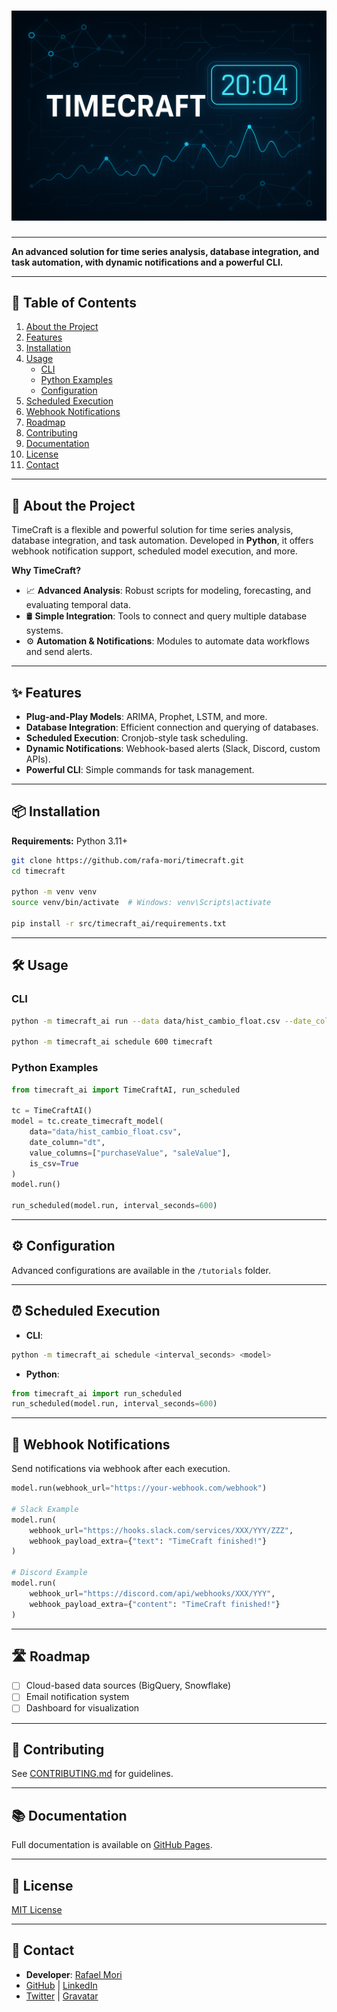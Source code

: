 # ![TimeCraft Banner](assets/top_banner.png)

---

**An advanced solution for time series analysis, database integration, and task automation, with dynamic notifications and a powerful CLI.**

---

## 📖 Table of Contents

1. [About the Project](#-about-the-project)
2. [Features](#-features)  
3. [Installation](#-installation)
4. [Usage](#-usage)
    - [CLI](#cli)
    - [Python Examples](#python-examples)
    - [Configuration](#️-configuration)
5. [Scheduled Execution](#-scheduled-execution)
6. [Webhook Notifications](#-webhook-notifications)
7. [Roadmap](#️-roadmap)
8. [Contributing](#-contributing)
9. [Documentation](#-documentation)
10. [License](#-license)
11. [Contact](#-contact)

---

## 🚀 About the Project

TimeCraft is a flexible and powerful solution for time series analysis, database integration, and task automation. Developed in **Python**, it offers webhook notification support, scheduled model execution, and more.

**Why TimeCraft?**

- 📈 **Advanced Analysis**: Robust scripts for modeling, forecasting, and evaluating temporal data.
- 🛢️ **Simple Integration**: Tools to connect and query multiple database systems.
- ⚙️ **Automation & Notifications**: Modules to automate data workflows and send alerts.

---

## ✨ Features

- **Plug-and-Play Models**: ARIMA, Prophet, LSTM, and more.
- **Database Integration**: Efficient connection and querying of databases.
- **Scheduled Execution**: Cronjob-style task scheduling.
- **Dynamic Notifications**: Webhook-based alerts (Slack, Discord, custom APIs).
- **Powerful CLI**: Simple commands for task management.

---

## 📦 Installation

**Requirements:** Python 3.11+
  
```bash
git clone https://github.com/rafa-mori/timecraft.git
cd timecraft

python -m venv venv
source venv/bin/activate  # Windows: venv\Scripts\activate

pip install -r src/timecraft_ai/requirements.txt
```

---

## 🛠 Usage

### CLI

```bash
python -m timecraft_ai run --data data/hist_cambio_float.csv --date_column dt --value_columns purchaseValue,saleValue --is_csv

python -m timecraft_ai schedule 600 timecraft
```

### Python Examples

```python
from timecraft_ai import TimeCraftAI, run_scheduled

tc = TimeCraftAI()
model = tc.create_timecraft_model(
    data="data/hist_cambio_float.csv",
    date_column="dt",
    value_columns=["purchaseValue", "saleValue"],
    is_csv=True
)
model.run()

run_scheduled(model.run, interval_seconds=600)
```

---

## ⚙️ Configuration

Advanced configurations are available in the `/tutorials` folder.

---

## ⏰ Scheduled Execution

- **CLI**:

```bash
python -m timecraft_ai schedule <interval_seconds> <model>
```

- **Python**:

```python
from timecraft_ai import run_scheduled
run_scheduled(model.run, interval_seconds=600)
```

---

## 🔔 Webhook Notifications

Send notifications via webhook after each execution.

```python
model.run(webhook_url="https://your-webhook.com/webhook")

# Slack Example
model.run(
    webhook_url="https://hooks.slack.com/services/XXX/YYY/ZZZ",
    webhook_payload_extra={"text": "TimeCraft finished!"}
)

# Discord Example
model.run(
    webhook_url="https://discord.com/api/webhooks/XXX/YYY",
    webhook_payload_extra={"content": "TimeCraft finished!"}
)
```

---

## 🛣️ Roadmap

- [ ] Cloud-based data sources (BigQuery, Snowflake)
- [ ] Email notification system
- [ ] Dashboard for visualization

---

## 🤝 Contributing

See [CONTRIBUTING.md](CONTRIBUTING.md) for guidelines.

---

## 📚 Documentation

Full documentation is available on [GitHub Pages](<https://rafa-mori.github.io/timecraft/>).

---

## 📄 License

[MIT License](LICENSE)

---

## 📧 Contact

- **Developer**: [Rafael Mori](mailto:faelmori@gmail.com)  
- [GitHub](<https://github.com/rafa-mori/timecraft>) | [LinkedIn](<https://www.linkedin.com/in/rafa-mori>)
- [Twitter](<https://twitter.com/faelOmori>) | [Gravatar](<https://rafamori.pro>)
